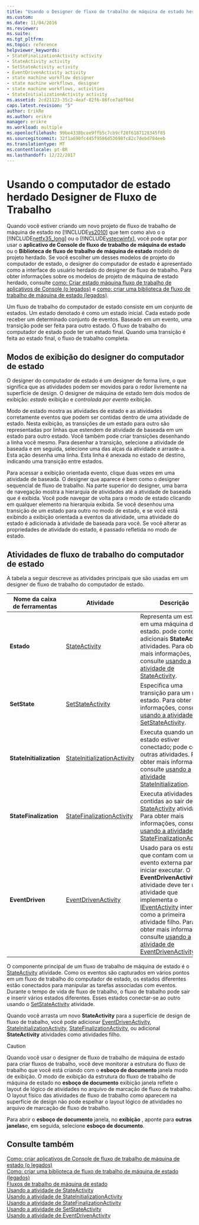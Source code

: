```yaml
---
title: "Usando o Designer de fluxo de trabalho de máquina de estado herdado | Microsoft Docs"
ms.custom: 
ms.date: 11/04/2016
ms.reviewer: 
ms.suite: 
ms.tgt_pltfrm: 
ms.topic: reference
helpviewer_keywords:
- StateFinalizationActivity activity
- StateActivity activity
- SetStateActivity activity
- EventDrivenActivity activity
- state machine workflow designer
- state machine workflows, designer
- state machine workflows, activities
- StateInitializationActivity activity
ms.assetid: 2cd21123-35c2-4eaf-82f6-86fce7a8f04d
caps.latest.revision: "5"
author: ErikRe
ms.author: erikre
manager: erikre
ms.workload: multiple
ms.openlocfilehash: 99be4338bcee9ffb5c7cb9cf28f6187128345f85
ms.sourcegitcommit: 32f1a690fc445f9586d53698fc82c7debd784eeb
ms.translationtype: MT
ms.contentlocale: pt-BR
ms.lasthandoff: 12/22/2017
---
```

# <a name="using-the-legacy-state-machine-workflow-designer"></a>Usando o computador de estado herdado Designer de Fluxo de Trabalho
Quando você estiver criando um novo projeto de fluxo de trabalho de máquina de estado no [!INCLUDE[vs2010](../misc/includes/vs2010_md.md)] que tem como alvo o o [!INCLUDE[netfx35_long](../workflow-designer/includes/netfx35_long_md.md)] ou o [!INCLUDE[vstecwinfx](../workflow-designer/includes/vstecwinfx_md.md)], você pode optar por usar o **aplicativo de Console de fluxo de trabalho de máquina de estado** ou o  **Biblioteca de fluxo de trabalho de máquina de estado** modelo de projeto herdado. Se você escolher um desses modelos de projeto do computador de estado, o designer do computador de estado é apresentado como a interface do usuário herdado do designer de fluxo de trabalho. Para obter informações sobre os modelos de projeto de máquina de estado herdado, consulte [como: Criar estado máquina fluxo de trabalho de aplicativos de Console (o legados)](../workflow-designer/how-to-create-state-machine-workflow-console-applications-legacy.md) e [como: criar uma biblioteca de fluxo de trabalho de máquina de estado (legados)](../workflow-designer/how-to-create-a-state-machine-workflow-library-legacy.md).  
  
 Um fluxo de trabalho do computador de estado consiste em um conjunto de estados. Um estado denotado é como um estado inicial. Cada estado pode receber um determinado conjunto de eventos. Baseado em um evento, uma transição pode ser feita para outro estado. O fluxo de trabalho do computador de estado pode ter um estado final. Quando uma transição é feita ao estado final, o fluxo de trabalho completa.  
  
## <a name="state-machine-designer-views"></a>Modos de exibição do designer do computador de estado  
 O designer do computador de estado é um designer de forma livre, o que significa que as atividades podem ser movidos para o redor livremente na superfície de design. O designer de máquina de estado tem dois modos de exibição: *estado* exibição e *controlada por evento* exibição.  
  
 Modo de estado mostra as atividades de estado e as atividades corretamente eventos que podem ser contidas dentro de uma atividade de estado. Nesta exibição, as transições de um estado para outro são representadas por linhas que estendem de atividade de baseada em um estado para outro estado. Você também pode criar transições desenhando a linha você mesmo. Para desenhar a transição, selecione a atividade de baseada e em seguida, selecione uma das alças da atividade e arraste-a. Esta ação desenha uma linha. Esta linha é anexada no estado de destino, indicando uma transição entre estados.  
  
 Para acessar a exibição orientada evento, clique duas vezes em uma atividade de baseada. O designer que aparece é bem como o designer sequencial de fluxo de trabalho. Na parte superior do designer, uma barra de navegação mostra a hierarquia de atividades até a atividade de baseada que é exibida. Você pode navegar de volta para o modo de estado clicando em qualquer elemento na hierarquia exibida. Se você desenhou uma transição de um estado para outro no modo de estado, e se você está exibindo a exibição orientada a eventos da atividade, uma atividade do estado é adicionada à atividade de baseada para você. Se você alterar as propriedades de atividade do estado, é passado refletida no modo de estado.  
  
## <a name="state-machine-workflow-activities"></a>Atividades de fluxo de trabalho do computador de estado  
 A tabela a seguir descreve as atividades principais que são usadas em um designer de fluxo de trabalho do computador de estado.  
  
|Nome da caixa de ferramentas|Atividade|Descrição|  
|------------------|--------------|-----------------|  
|**Estado**|[StateActivity](http://go.microsoft.com/fwlink?LinkID=65042)|Representa um estado em uma máquina de estado. pode conter adicionais **StateActivity** atividades. Para obter mais informações, consulte [usando a atividade de StateActivity](http://go.microsoft.com/fwlink?LinkID=65083).|  
|**SetState**|[SetStateActivity](http://go.microsoft.com/fwlink?LinkID=65041)|Especifica uma transição para um novo estado. Para obter mais informações, consulte [usando a atividade de SetStateActivity](http://go.microsoft.com/fwlink?LinkID=65082).|  
|**StateInitialization**|[StateInitializationActivity](http://go.microsoft.com/fwlink?LinkID=65044)|Executa quando um estado estiver conectado; pode conter outras atividades. Para obter mais informações, consulte [usando a atividade StateInitialization](http://go.microsoft.com/fwlink?LinkID=65006).|  
|**StateFinalization**|[StateFinalizationActivity](http://go.microsoft.com/fwlink?LinkID=65043)|Executa atividades contidas ao sair de um [StateActivity](http://go.microsoft.com/fwlink?LinkID=65042) atividade. Para obter mais informações, consulte [usando a atividade de StateFinalizationActivity](http://go.microsoft.com/fwlink?LinkID=65008).|  
|**EventDriven**|[EventDrivenActivity](http://go.microsoft.com/fwlink?LinkID=65029)|Usado para os estados que contam com um evento externa para iniciar executar. O **EventDrivenActivity** atividade deve ter uma atividade que implementa o [IEventActivity](http://go.microsoft.com/fwlink?LinkID=65032) interface como a primeira atividade filho. Para obter mais informações, consulte [usando a atividade de EventDrivenActivity](http://go.microsoft.com/fwlink?LinkID=65068).|  
  
 O componente principal de um fluxo de trabalho de máquina de estado é o [StateActivity](http://go.microsoft.com/fwlink?LinkID=65042) atividade. Como os eventos são capturados em vários pontos em um fluxo de trabalho do computador de estado, os estados diferentes estão conectados para manipular as tarefas associadas com eventos. Durante o tempo de vida de fluxo de trabalho, o fluxo de trabalho pode sair e inserir vários estados diferentes. Esses estados conectar-se ao outro usando o [SetStateActivity](http://go.microsoft.com/fwlink?LinkID=65041) atividade.  
  
 Quando você arrasta um novo **StateActivity** para a superfície de design de fluxo de trabalho, você pode adicionar [EventDrivenActivity](http://go.microsoft.com/fwlink?LinkID=65029), [StateInitializationActivity](http://go.microsoft.com/fwlink?LinkID=65044), [ StateFinalizationActivity](http://go.microsoft.com/fwlink?LinkID=65043), ou adicional **StateActivity** atividades como atividades filho.  
  
> [!CAUTION]
>  Quando você usar o designer de fluxo de trabalho de máquina de estado para criar fluxos de trabalho, você deve monitorar a estrutura do fluxo de trabalho que você está criando com o **esboço de documento** janela modo de exibição. O modo de exibição da estrutura do fluxo de trabalho de máquina de estado no **esboço de documento** exibição janela reflete o layout de lógico de atividades no arquivo de marcação de fluxo de trabalho. O layout físico das atividades de fluxo de trabalho como aparecem na superfície de design não pode espelhar o layout lógico de atividades no arquivo de marcação de fluxo de trabalho.  
>   
>  Para abrir o **esboço de documento** janela, no **exibição** , aponte para **outras janelas**e, em seguida, selecione **esboço de documento**.  
  
## <a name="see-also"></a>Consulte também  
 [Como: criar aplicativos de Console de fluxo de trabalho de máquina de estado (o legados)](../workflow-designer/how-to-create-state-machine-workflow-console-applications-legacy.md)   
 [Como: criar uma biblioteca de fluxo de trabalho de máquina de estado (legados)](../workflow-designer/how-to-create-a-state-machine-workflow-library-legacy.md)   
 [Fluxos de trabalho de máquina de estado](http://go.microsoft.com/fwlink?LinkID=65016)   
 [Usando a atividade de StateActivity](http://go.microsoft.com/fwlink?LinkID=65083)   
 [Usando a atividade de StateInitializationActivity](http://go.microsoft.com/fwlink?LinkID=65006)   
 [Usando a atividade de StateFinalizationActivity](http://go.microsoft.com/fwlink?LinkID=65008)   
 [Usando a atividade de SetStateActivity](http://go.microsoft.com/fwlink?LinkID=65082)   
 [Usando a atividade de EventDrivenActivity](http://go.microsoft.com/fwlink?LinkID=65068)